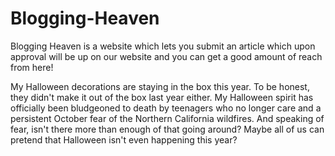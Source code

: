 # Blogging-Heaven

Blogging Heaven is a website which lets you submit an article which upon approval will be up on our website and you can get a good amount of reach from here!

My Halloween decorations are staying in the box this year. To be honest, they didn't make it out of the box last year either. My Halloween spirit has officially been bludgeoned to death by teenagers who no longer care and a persistent October fear of the Northern California wildfires. And speaking of fear, isn't there more than enough of that going around? Maybe all of us can pretend that Halloween isn't even happening this year?
